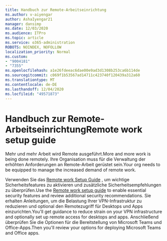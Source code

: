 ```yaml
---
title: Handbuch zur Remote-Arbeitseinrichtung
ms.author: v-aiyengar
author: AshaIyengar21
manager: dansimp
ms.date: 12/03/2020
ms.audience: ITPro
ms.topic: article
ms.service: o365-administration
ROBOTS: NOINDEX, NOFOLLOW
localization_priority: Normal
ms.custom:
- "9004181"
- "7355"
ms.openlocfilehash: a1e26fdeeac6dae00e9ad3d1308b253ca6b114de
ms.sourcegitcommit: c069f1b53567ad14711c423740f120439a312a60
ms.translationtype: MT
ms.contentlocale: de-DE
ms.lasthandoff: 12/04/2020
ms.locfileid: "49571873"
---
```

# <a name="remote-work-setup-guide"></a><span data-ttu-id="983e4-102">Handbuch zur Remote-Arbeitseinrichtung</span><span class="sxs-lookup"><span data-stu-id="983e4-102">Remote work setup guide</span></span>

<span data-ttu-id="983e4-103">Mehr und mehr Arbeit wird Remote ausgeführt.</span><span class="sxs-lookup"><span data-stu-id="983e4-103">More and more work is being done remotely.</span></span> <span data-ttu-id="983e4-104">Ihre Organisation muss für die Verwaltung der erhöhten Anforderungen an Remote-Arbeit gerüstet sein.</span><span class="sxs-lookup"><span data-stu-id="983e4-104">Your org needs to be equipped to manage the increased demand of remote work.</span></span>

<span data-ttu-id="983e4-105">Verwenden Sie das [Remote work Setup Guide](https://go.microsoft.com/fwlink/?linkid=2142062) , um wichtige Sicherheitsfeatures zu aktivieren und zusätzliche Sicherheitsempfehlungen zu überprüfen.</span><span class="sxs-lookup"><span data-stu-id="983e4-105">Use the [Remote work setup guide](https://go.microsoft.com/fwlink/?linkid=2142062) to enable essential security features and review additional security recommendations.</span></span> <span data-ttu-id="983e4-106">Sie erhalten Anleitungen, um die Belastung Ihrer VPN-Infrastruktur zu reduzieren und optional den Remotezugriff für Desktops und Apps einzurichten.</span><span class="sxs-lookup"><span data-stu-id="983e4-106">You'll get guidance to reduce strain on your VPN infrastructure and optionally set up remote access for desktops and apps.</span></span> <span data-ttu-id="983e4-107">Anschließend überprüfen Sie die Optionen für die Bereitstellung von Microsoft Teams und Office-Apps.</span><span class="sxs-lookup"><span data-stu-id="983e4-107">Then you'll review your options for deploying ‎Microsoft Teams‎ and ‎Office‎ apps.</span></span>
